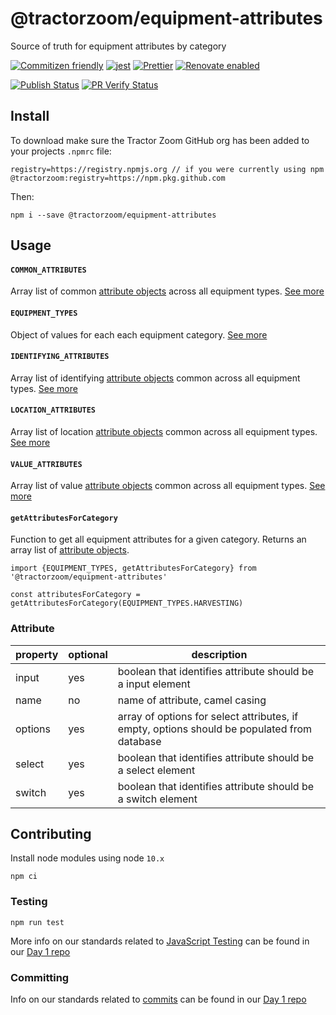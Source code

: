 # @tractorzoom/equipment-attributes

Source of truth for equipment attributes by category

[![Commitizen friendly](https://img.shields.io/badge/commitizen-friendly-brightgreen.svg)](http://commitizen.github.io/cz-cli/) [![jest](https://jestjs.io/img/jest-badge.svg)](https://github.com/facebook/jest) [![Prettier](https://img.shields.io/badge/code_style-prettier-ff69b4.svg?style=flat-square)](https://github.com/prettier/prettier) [![Renovate enabled](https://img.shields.io/badge/renovate-enabled-brightgreen.svg)](https://renovatebot.com/)

[![Publish Status](https://github.com/TractorZoom/equipment-attributes/workflows/publish/badge.svg)](https://github.com/TractorZoom/equipment-attributes/actions) [![PR Verify Status](https://github.com/TractorZoom/equipment-attributes/workflows/pull_request_verify/badge.svg)](https://github.com/TractorZoom/equipment-attributes/actions)

## Install

To download make sure the Tractor Zoom GitHub org has been added to your projects `.npmrc` file:

```
registry=https://registry.npmjs.org // if you were currently using npm
@tractorzoom:registry=https://npm.pkg.github.com
```

Then:

```
npm i --save @tractorzoom/equipment-attributes
```

## Usage

#### `COMMON_ATTRIBUTES`

Array list of common [attribute objects](#attribute) across all equipment types. [See more](src/attributes-by-category.js)

#### `EQUIPMENT_TYPES`

Object of values for each each equipment category. [See more](src/equipment-types.js)

#### `IDENTIFYING_ATTRIBUTES`

Array list of identifying [attribute objects](#attribute) common across all equipment types. [See more](src/attributes-by-category.js)

#### `LOCATION_ATTRIBUTES`

Array list of location [attribute objects](#attribute) common across all equipment types. [See more](src/attributes-by-category.js)

#### `VALUE_ATTRIBUTES`

Array list of value [attribute objects](#attribute) common across all equipment types. [See more](src/attributes-by-category.js)

#### `getAttributesForCategory`

Function to get all equipment attributes for a given category. Returns an array list of [attribute objects](#attribute).

```
import {EQUIPMENT_TYPES, getAttributesForCategory} from '@tractorzoom/equipment-attributes'

const attributesForCategory = getAttributesForCategory(EQUIPMENT_TYPES.HARVESTING)
```

### Attribute

| property | optional | description                                                                                 |
| -------- | -------- | ------------------------------------------------------------------------------------------- |
| input    | yes      | boolean that identifies attribute should be a input element                                 |
| name     | no       | name of attribute, camel casing                                                             |
| options  | yes      | array of options for select attributes, if empty, options should be populated from database |
| select   | yes      | boolean that identifies attribute should be a select element                                |
| switch   | yes      | boolean that identifies attribute should be a switch element                                |

## Contributing

Install node modules using node `10.x`

```
npm ci
```

### Testing

```
npm run test
```

More info on our standards related to [JavaScript Testing](https://github.com/TractorZoom/Day1/blob/master/developer/languages/javascript.md#testing) can be found in our [Day 1 repo](https://github.com/TractorZoom/Day1)

### Committing

Info on our standards related to [commits](https://github.com/TractorZoom/Day1/blob/master/developer/languages/javascript.md#committing) can be found in our [Day 1 repo](https://github.com/TractorZoom/Day1)
